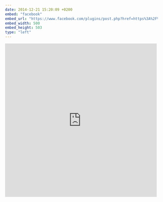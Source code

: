 ```yaml
---
date: 2014-12-21 15:20:09 +0200
embed: "facebook"
embed_url: "https://www.facebook.com/plugins/post.php?href=https%3A%2F%2Fwww.facebook.com%2Fphoto.php%3Ffbid%3D911480758862470%26set%3Da.104335782910309.8361.100000016644208%26type%3D3&width=500"
embed_width: 500
embed_height: 503
type: "left"
---
```

<iframe src="https://www.facebook.com/plugins/post.php?href=https%3A%2F%2Fwww.facebook.com%2Fphoto.php%3Ffbid%3D911480758862470%26set%3Da.104335782910309.8361.100000016644208%26type%3D3&width=500" width="500" height="503" style="border:none;overflow:hidden" scrolling="no" frameborder="0" allowTransparency="true"></iframe>

